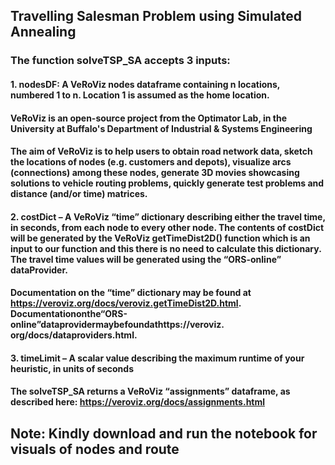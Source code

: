 ## **Travelling Salesman Problem using Simulated Annealing**

### The function solveTSP_SA accepts 3 inputs: 
#### 1. **nodesDF**: A VeRoViz nodes dataframe containing n locations, numbered 1 to n. Location 1 is assumed as the home location.
#### VeRoViz is an open-source project from the Optimator Lab, in the University at Buffalo's Department of Industrial & Systems Engineering
#### The aim of VeRoViz is to help users to obtain road network data, sketch the locations of nodes (e.g. customers and depots), visualize arcs (connections) among these nodes, generate 3D movies showcasing solutions to vehicle routing problems, quickly generate test problems and distance (and/or time) matrices.

#### 2. **costDict** – A VeRoViz “time” dictionary describing either the travel time, in seconds, from each node to every other node. The contents of costDict will be generated by the VeRoViz getTimeDist2D() function which is an input to our function and this there is no need to calculate this dictionary. The travel time values will be generated using the “ORS-online” dataProvider.
#### Documentation on the “time” dictionary may be found at  https://veroviz.org/docs/veroviz.getTimeDist2D.html. Documentationonthe“ORS-online”dataprovidermaybefoundathttps://veroviz. org/docs/dataproviders.html.

#### 3. **timeLimit** – A scalar value describing the maximum runtime of your heuristic, in units of seconds

#### The solveTSP_SA returns a **VeRoViz “assignments” dataframe**, as described here: https://veroviz.org/docs/assignments.html

## Note: Kindly download and run the notebook for visuals of nodes and route
